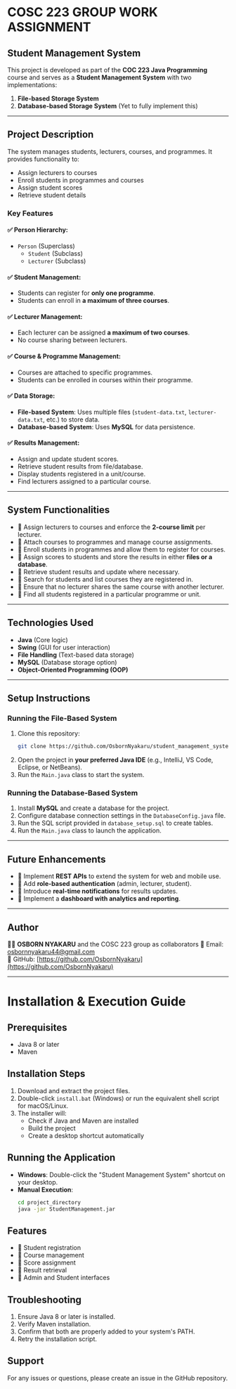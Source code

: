 # COSC 223 GROUP WORK ASSIGNMENT  

## Student Management System

This project is developed as part of the **COC 223 Java Programming** course and serves as a **Student Management System** with two implementations:

1. **File-based Storage System**  
2. **Database-based Storage System**  (Yet to fully implement this)

---
## Project Description
The system manages students, lecturers, courses, and programmes. It provides functionality to:
- Assign lecturers to courses
- Enroll students in programmes and courses
- Assign student scores
- Retrieve student details

### Key Features
#### ✅ Person Hierarchy:
- `Person` (Superclass)
  - `Student` (Subclass)
  - `Lecturer` (Subclass)

#### ✅ Student Management:
- Students can register for **only one programme**.
- Students can enroll in **a maximum of three courses**.

#### ✅ Lecturer Management:
- Each lecturer can be assigned **a maximum of two courses**.
- No course sharing between lecturers.

#### ✅ Course & Programme Management:
- Courses are attached to specific programmes.
- Students can be enrolled in courses within their programme.

#### ✅ Data Storage:
- **File-based System**: Uses multiple files (`student-data.txt`, `lecturer-data.txt`, etc.) to store data.
- **Database-based System**: Uses **MySQL** for data persistence.

#### ✅ Results Management:
- Assign and update student scores.
- Retrieve student results from file/database.
- Display students registered in a unit/course.
- Find lecturers assigned to a particular course.

---
## System Functionalities
- 📌 Assign lecturers to courses and enforce the **2-course limit** per lecturer.  
- 📌 Attach courses to programmes and manage course assignments.  
- 📌 Enroll students in programmes and allow them to register for courses.  
- 📌 Assign scores to students and store the results in either **files or a database**.  
- 📌 Retrieve student results and update where necessary.  
- 📌 Search for students and list courses they are registered in.  
- 📌 Ensure that no lecturer shares the same course with another lecturer.  
- 📌 Find all students registered in a particular programme or unit.  

---
## Technologies Used
- **Java** (Core logic)
- **Swing** (GUI for user interaction)
- **File Handling** (Text-based data storage)
- **MySQL** (Database storage option)
- **Object-Oriented Programming (OOP)**

---
## Setup Instructions
### Running the File-Based System
1. Clone this repository:
   ```bash
   git clone https://github.com/OsbornNyakaru/student_management_system.git
   ```
2. Open the project in **your preferred Java IDE** (e.g., IntelliJ, VS Code, Eclipse, or NetBeans).
3. Run the `Main.java` class to start the system.

### Running the Database-Based System
1. Install **MySQL** and create a database for the project.
2. Configure database connection settings in the `DatabaseConfig.java` file.
3. Run the SQL script provided in `database_setup.sql` to create tables.
4. Run the `Main.java` class to launch the application.

---
## Future Enhancements
- 🚀 Implement **REST APIs** to extend the system for web and mobile use.  
- 🚀 Add **role-based authentication** (admin, lecturer, student).  
- 🚀 Introduce **real-time notifications** for results updates.  
- 🚀 Implement a **dashboard with analytics and reporting**.  

---
## Author
👨‍💻 **OSBORN NYAKARU** and the COSC 223 group as collaborators
📧 Email: [osbornnyakaru44@gmail.com](mailto:osbornnyakaru44@gmail.com)  
🔗 GitHub: [https://github.com/OsbornNyakaru](https://github.com/OsbornNyakaru)  


---

# Installation & Execution Guide

## Prerequisites
- Java 8 or later
- Maven

## Installation Steps
1. Download and extract the project files.
2. Double-click `install.bat` (Windows) or run the equivalent shell script for macOS/Linux.
3. The installer will:
   - Check if Java and Maven are installed
   - Build the project
   - Create a desktop shortcut automatically

## Running the Application
- **Windows**: Double-click the "Student Management System" shortcut on your desktop.
- **Manual Execution**:
  ```bash
  cd project_directory
  java -jar StudentManagement.jar
  ```

## Features
- 📌 Student registration
- 📌 Course management
- 📌 Score assignment
- 📌 Result retrieval
- 📌 Admin and Student interfaces

## Troubleshooting
1. Ensure Java 8 or later is installed.
2. Verify Maven installation.
3. Confirm that both are properly added to your system's PATH.
4. Retry the installation script.

## Support
For any issues or questions, please create an issue in the GitHub repository.

